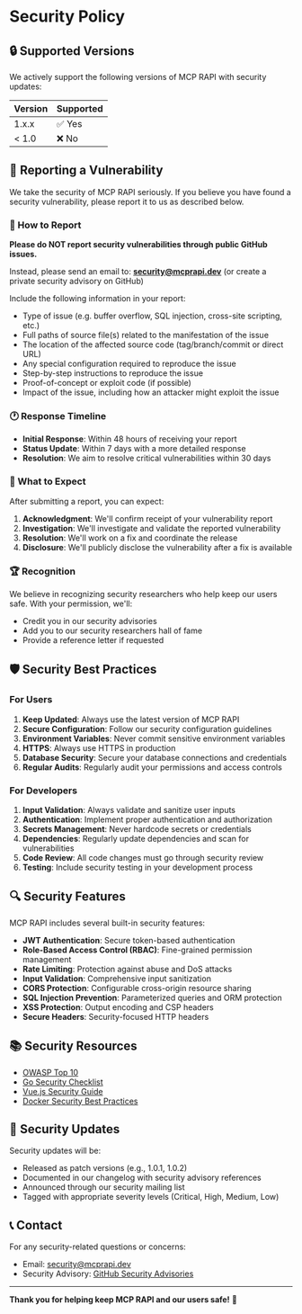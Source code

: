 # Security Policy

## 🔒 Supported Versions

We actively support the following versions of MCP RAPI with security updates:

| Version | Supported          |
| ------- | ------------------ |
| 1.x.x   | ✅ Yes             |
| < 1.0   | ❌ No              |

## 🚨 Reporting a Vulnerability

We take the security of MCP RAPI seriously. If you believe you have found a security vulnerability, please report it to us as described below.

### 📧 How to Report

**Please do NOT report security vulnerabilities through public GitHub issues.**

Instead, please send an email to: **security@mcprapi.dev** (or create a private security advisory on GitHub)

Include the following information in your report:
- Type of issue (e.g. buffer overflow, SQL injection, cross-site scripting, etc.)
- Full paths of source file(s) related to the manifestation of the issue
- The location of the affected source code (tag/branch/commit or direct URL)
- Any special configuration required to reproduce the issue
- Step-by-step instructions to reproduce the issue
- Proof-of-concept or exploit code (if possible)
- Impact of the issue, including how an attacker might exploit the issue

### 🕐 Response Timeline

- **Initial Response**: Within 48 hours of receiving your report
- **Status Update**: Within 7 days with a more detailed response
- **Resolution**: We aim to resolve critical vulnerabilities within 30 days

### 🎯 What to Expect

After submitting a report, you can expect:

1. **Acknowledgment**: We'll confirm receipt of your vulnerability report
2. **Investigation**: We'll investigate and validate the reported vulnerability
3. **Resolution**: We'll work on a fix and coordinate the release
4. **Disclosure**: We'll publicly disclose the vulnerability after a fix is available

### 🏆 Recognition

We believe in recognizing security researchers who help keep our users safe. With your permission, we'll:
- Credit you in our security advisories
- Add you to our security researchers hall of fame
- Provide a reference letter if requested

## 🛡️ Security Best Practices

### For Users

1. **Keep Updated**: Always use the latest version of MCP RAPI
2. **Secure Configuration**: Follow our security configuration guidelines
3. **Environment Variables**: Never commit sensitive environment variables
4. **HTTPS**: Always use HTTPS in production
5. **Database Security**: Secure your database connections and credentials
6. **Regular Audits**: Regularly audit your permissions and access controls

### For Developers

1. **Input Validation**: Always validate and sanitize user inputs
2. **Authentication**: Implement proper authentication and authorization
3. **Secrets Management**: Never hardcode secrets or credentials
4. **Dependencies**: Regularly update dependencies and scan for vulnerabilities
5. **Code Review**: All code changes must go through security review
6. **Testing**: Include security testing in your development process

## 🔍 Security Features

MCP RAPI includes several built-in security features:

- **JWT Authentication**: Secure token-based authentication
- **Role-Based Access Control (RBAC)**: Fine-grained permission management
- **Rate Limiting**: Protection against abuse and DoS attacks
- **Input Validation**: Comprehensive input sanitization
- **CORS Protection**: Configurable cross-origin resource sharing
- **SQL Injection Prevention**: Parameterized queries and ORM protection
- **XSS Protection**: Output encoding and CSP headers
- **Secure Headers**: Security-focused HTTP headers

## 📚 Security Resources

- [OWASP Top 10](https://owasp.org/www-project-top-ten/)
- [Go Security Checklist](https://github.com/Checkmarx/Go-SCP)
- [Vue.js Security Guide](https://vuejs.org/guide/best-practices/security.html)
- [Docker Security Best Practices](https://docs.docker.com/engine/security/)

## 🔄 Security Updates

Security updates will be:
- Released as patch versions (e.g., 1.0.1, 1.0.2)
- Documented in our changelog with security advisory references
- Announced through our security mailing list
- Tagged with appropriate severity levels (Critical, High, Medium, Low)

## 📞 Contact

For any security-related questions or concerns:
- Email: security@mcprapi.dev
- Security Advisory: [GitHub Security Advisories](https://github.com/chuangyeshuo/mcprapi/security/advisories)

---

**Thank you for helping keep MCP RAPI and our users safe!** 🙏